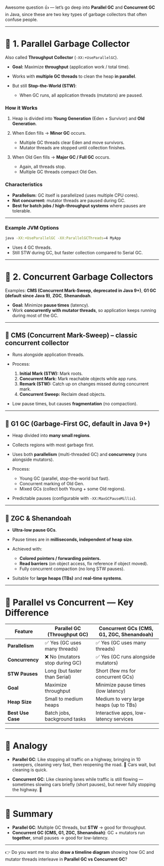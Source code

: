 Awesome question 👍 — let’s go deep into **Parallel GC** and **Concurrent GC** in Java, since these are two key types of garbage collectors that often confuse people.

---

# 🔹 1. Parallel Garbage Collector

Also called **Throughput Collector** (`-XX:+UseParallelGC`).

* **Goal:** Maximize **throughput** (application work / total time).
* Works with **multiple GC threads** to clean the heap **in parallel**.
* But still **Stop-the-World (STW)**:

  * When GC runs, all application threads (mutators) are paused.

### How it Works

1. Heap is divided into **Young Generation** (Eden + Survivor) and **Old Generation**.
2. When Eden fills → **Minor GC** occurs.

   * Multiple GC threads clear Eden and move survivors.
   * Mutator threads are stopped until collection finishes.
3. When Old Gen fills → **Major GC / Full GC** occurs.

   * Again, all threads stop.
   * Multiple GC threads compact Old Gen.

### Characteristics

* **Parallelism:** GC itself is parallelized (uses multiple CPU cores).
* **Not concurrent:** mutator threads are paused during GC.
* **Best for batch jobs / high-throughput systems** where pauses are tolerable.

---

### Example JVM Options

```bash
java -XX:+UseParallelGC -XX:ParallelGCThreads=4 MyApp
```

* Uses 4 GC threads.
* Still STW during GC, but faster collection compared to Serial GC.

---

# 🔹 2. Concurrent Garbage Collectors

Examples: **CMS (Concurrent Mark-Sweep, deprecated in Java 9+)**, **G1 GC (default since Java 9)**, **ZGC**, **Shenandoah**.

* **Goal:** Minimize **pause times** (latency).
* Work **concurrently with mutator threads**, so application keeps running during most of the GC.

---

## 🔸 CMS (Concurrent Mark-Sweep) – classic concurrent collector

* Runs alongside application threads.
* Process:

  1. **Initial Mark (STW):** Mark roots.
  2. **Concurrent Mark:** Mark reachable objects while app runs.
  3. **Remark (STW):** Catch up on changes missed during concurrent mark.
  4. **Concurrent Sweep:** Reclaim dead objects.
* Low pause times, but causes **fragmentation** (no compaction).

---

## 🔸 G1 GC (Garbage-First GC, default in Java 9+)

* Heap divided into **many small regions**.
* Collects regions with most garbage first.
* Uses both **parallelism** (multi-threaded GC) and **concurrency** (runs alongside mutators).
* Process:

  * Young GC (parallel, stop-the-world but fast).
  * Concurrent marking of Old Gen.
  * Mixed GCs (collect both Young + some Old regions).
* Predictable pauses (configurable with `-XX:MaxGCPauseMillis`).

---

## 🔸 ZGC & Shenandoah

* **Ultra-low pause GCs**.
* Pause times are in **milliseconds, independent of heap size**.
* Achieved with:

  * **Colored pointers / forwarding pointers.**
  * **Read barriers** (on object access, fix reference if object moved).
  * Fully concurrent compaction (no long STW pauses).
* Suitable for **large heaps (TBs)** and **real-time systems**.

---

# 🔹 Parallel vs Concurrent — Key Difference

| Feature           | Parallel GC (Throughput GC)    | Concurrent GCs (CMS, G1, ZGC, Shenandoah) |
| ----------------- | ------------------------------ | ----------------------------------------- |
| **Parallelism**   | ✅ Yes (GC uses many threads)   | ✅ Yes (GC uses many threads)              |
| **Concurrency**   | ❌ No (mutators stop during GC) | ✅ Yes (GC runs alongside mutators)        |
| **STW Pauses**    | Long (but faster than Serial)  | Short (few ms for concurrent GCs)         |
| **Goal**          | Maximize throughput            | Minimize pause times (low latency)        |
| **Heap Size**     | Small to medium heaps          | Medium to very large heaps (up to TBs)    |
| **Best Use Case** | Batch jobs, background tasks   | Interactive apps, low-latency services    |

---

# 🔹 Analogy

* **Parallel GC**:
  Like stopping all traffic on a highway, bringing in 10 sweepers, cleaning very fast, then reopening the road. 🚧 Cars wait, but cleaning is quick.

* **Concurrent GC**:
  Like cleaning lanes while traffic is still flowing — sometimes slowing cars briefly (short pauses), but never fully stopping the highway. 🚗

---

# 🔹 Summary

* **Parallel GC**: Multiple GC threads, but **STW** → good for throughput.
* **Concurrent GC (CMS, G1, ZGC, Shenandoah)**: GC + mutators run **together**, small pauses → good for low-latency.

---

👉 Do you want me to also **draw a timeline diagram** showing how GC and mutator threads interleave in **Parallel GC vs Concurrent GC**?
